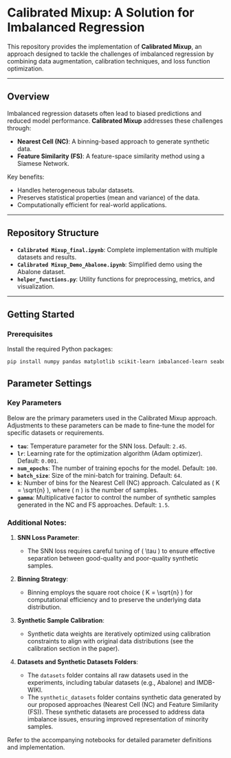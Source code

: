 # Calibrated Mixup: A Solution for Imbalanced Regression

This repository provides the implementation of **Calibrated Mixup**, an approach designed to tackle the challenges of imbalanced regression by combining data augmentation, calibration techniques, and loss function optimization.

---

## Overview

Imbalanced regression datasets often lead to biased predictions and reduced model performance. **Calibrated Mixup** addresses these challenges through:
- **Nearest Cell (NC)**: A binning-based approach to generate synthetic data.
- **Feature Similarity (FS)**: A feature-space similarity method using a Siamese Network.

Key benefits:
- Handles heterogeneous tabular datasets.
- Preserves statistical properties (mean and variance) of the data.
- Computationally efficient for real-world applications.

---

## Repository Structure

- **`Calibrated Mixup_final.ipynb`**: Complete implementation with multiple datasets and results.
- **`Calibrated Mixup_Demo_Abalone.ipynb`**: Simplified demo using the Abalone dataset.
- **`helper_functions.py`**: Utility functions for preprocessing, metrics, and visualization.

---

## Getting Started

### Prerequisites

Install the required Python packages:
```bash
pip install numpy pandas matplotlib scikit-learn imbalanced-learn seaborn scipy
```

## Parameter Settings

### Key Parameters
Below are the primary parameters used in the Calibrated Mixup approach. Adjustments to these parameters can be made to fine-tune the model for specific datasets or requirements.

- **`tau`**: Temperature parameter for the SNN loss. Default: `2.45`.
- **`lr`**: Learning rate for the optimization algorithm (Adam optimizer). Default: `0.001`.
- **`num_epochs`**: The number of training epochs for the model. Default: `100`.
- **`batch_size`**: Size of the mini-batch for training. Default: `64`.
- **`k`**: Number of bins for the Nearest Cell (NC) approach. Calculated as \( K = \sqrt{n} \), where \( n \) is the number of samples.
- **`gamma`**: Multiplicative factor to control the number of synthetic samples generated in the NC and FS approaches. Default: `1.5`.

### Additional Notes:
1. **SNN Loss Parameter**:
   - The SNN loss requires careful tuning of \( \tau \) to ensure effective separation between good-quality and poor-quality synthetic samples.
   
2. **Binning Strategy**:
   - Binning employs the square root choice \( K = \sqrt{n} \) for computational efficiency and to preserve the underlying data distribution.
   
3. **Synthetic Sample Calibration**:
   - Synthetic data weights are iteratively optimized using calibration constraints to align with original data distributions (see the calibration section in the paper).
  
4. **Datasets and Synthetic Datasets Folders**:
   - The `datasets` folder contains all raw datasets used in the experiments, including tabular datasets (e.g., Abalone) and IMDB-WIKI.
   - The `synthetic_datasets` folder contains synthetic data generated by our proposed approaches (Nearest Cell (NC) and Feature Similarity (FS)). These synthetic datasets are processed to address data imbalance issues, ensuring improved representation of minority samples.

Refer to the accompanying notebooks for detailed parameter definitions and implementation.


